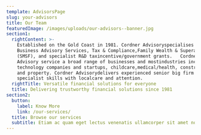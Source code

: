 ```yaml
---
template: AdvisorsPage
slug: your-advisors
title: Our Team
featuredImage: /images/uploads/our-advisors--banner.jpg
section1:
  rightContent: >-
    Established on the Gold Coast in 1981. Cordner Advisoryspecialises in
    Business Advisory Services, Tax & Compliance,Family Wealth & Superannuation
    (SMSF), and specialist R&D taxincentive/government grants.   Cordner
    Advisory service a broad range of businesses and mostindustries including
    technology companies and startups, childcare,medical/health, construction
    and property. Cordner Advisorydelivers experienced senior big firm
    specialist skills with localcare and attention.
  rightTitle: Versatile financial solutions for everyone
  title: Delivering trustworthy financial solutions since 1981
section2:
  button:
    label: Know More
    link: /our-services/
  title: Browse our services
  subtitle: Etiam ac quam eget lectus venenatis ullamcorper sit amet non arcu.
---
```

